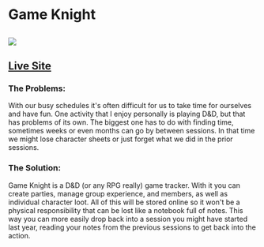 # Game Knight

## ![](https://i.imgur.com/yw5GacI.png)

## [Live Site](https://drill-3-3235a.firebaseapp.com/#/)

### The Problems:

With our busy schedules it's often difficult for us to take time for ourselves and have fun. One activity that I enjoy personally is playing D&D, but that has problems of its own. The biggest one has to do with finding time, sometimes weeks or even months can go by between sessions. In that time we might lose character sheets or just forget what we did in the prior sessions.

### The Solution:

Game Knight is a D&D (or any RPG really) game tracker. With it you can create parties, manage group experience, and members, as well as individual character loot. All of this will be stored online so it won't be a physical responsibility that can be lost like a notebook full of notes. This way you can more easily drop back into a session you might have started last year, reading your notes from the previous sessions to get back into the action.
